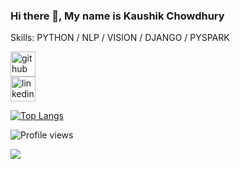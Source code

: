### Hi there 👋, My name is Kaushik Chowdhury

Skills: PYTHON / NLP / VISION / DJANGO / PYSPARK


[<img src='https://cdn.jsdelivr.net/npm/simple-icons@3.0.1/icons/github.svg' alt='github' height='40'>](https://github.com/KaushikChowdhury)       
[<img src='https://cdn.jsdelivr.net/npm/simple-icons@3.0.1/icons/linkedin.svg' alt='linkedin' height='40'>](https://www.linkedin.com/in/https://www.linkedin.com/in/kaushikchowdhury//)  

[![Top Langs](https://github-readme-stats.vercel.app/api/top-langs/?username=KaushikChowdhury)](https://github.com/anuraghazra/github-readme-stats)

![Profile views](https://gpvc.arturio.dev/KaushikChowdhury)

![](https://komarev.com/ghpvc/?username=KaushikChowdhury)
